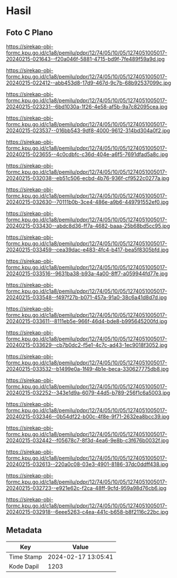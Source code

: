 # Hasil

## Foto C Plano

https://sirekap-obj-formc.kpu.go.id/c1a8/pemilu/pdpr/12/74/05/10/05/1274051005017-20240215-021643--f20a046f-5881-4715-bd9f-7fe489f59a9d.jpg

https://sirekap-obj-formc.kpu.go.id/c1a8/pemilu/pdpr/12/74/05/10/05/1274051005017-20240215-022412--abb453d8-17d9-467d-9c7b-68b92537099c.jpg

https://sirekap-obj-formc.kpu.go.id/c1a8/pemilu/pdpr/12/74/05/10/05/1274051005017-20240215-023231--6bd1030a-1f26-4e58-af5b-9a7c82095cea.jpg

https://sirekap-obj-formc.kpu.go.id/c1a8/pemilu/pdpr/12/74/05/10/05/1274051005017-20240215-023537--016bb543-9df8-4000-9612-314bd304a0f2.jpg

https://sirekap-obj-formc.kpu.go.id/c1a8/pemilu/pdpr/12/74/05/10/05/1274051005017-20240215-023655--4c0cdbfc-c36d-404e-a6f5-7691dfad5a8c.jpg

https://sirekap-obj-formc.kpu.go.id/c1a8/pemilu/pdpr/12/74/05/10/05/1274051005017-20240215-032038--eb51c506-ecbd-4b76-936f-cf9522c0277a.jpg

https://sirekap-obj-formc.kpu.go.id/c1a8/pemilu/pdpr/12/74/05/10/05/1274051005017-20240215-032630--70111b0b-3ce4-486e-a9b6-449791552ef0.jpg

https://sirekap-obj-formc.kpu.go.id/c1a8/pemilu/pdpr/12/74/05/10/05/1274051005017-20240215-033430--abdc8d36-ff7a-4682-baaa-25b68bd5cc95.jpg

https://sirekap-obj-formc.kpu.go.id/c1a8/pemilu/pdpr/12/74/05/10/05/1274051005017-20240215-033459--cea39dac-e483-4fc4-b417-bea5f8305bfd.jpg

https://sirekap-obj-formc.kpu.go.id/c1a8/pemilu/pdpr/12/74/05/10/05/1274051005017-20240215-033516--9631ba38-b93a-4a00-8ff7-a059944fd77e.jpg

https://sirekap-obj-formc.kpu.go.id/c1a8/pemilu/pdpr/12/74/05/10/05/1274051005017-20240215-033548--f497f27b-b071-457a-91a0-38c6a41d8d7d.jpg

https://sirekap-obj-formc.kpu.go.id/c1a8/pemilu/pdpr/12/74/05/10/05/1274051005017-20240215-033611--8111eb5e-966f-46d4-bde8-b995645200fd.jpg

https://sirekap-obj-formc.kpu.go.id/c1a8/pemilu/pdpr/12/74/05/10/05/1274051005017-20240215-033629--cb7b0dc2-f5e1-4c7c-ad43-1ec9018f3052.jpg

https://sirekap-obj-formc.kpu.go.id/c1a8/pemilu/pdpr/12/74/05/10/05/1274051005017-20240215-033532--b1499e0a-1f49-4b1e-beca-330627775db8.jpg

https://sirekap-obj-formc.kpu.go.id/c1a8/pemilu/pdpr/12/74/05/10/05/1274051005017-20240215-032252--343e1d9a-6079-44d5-b789-256f1c6a5003.jpg

https://sirekap-obj-formc.kpu.go.id/c1a8/pemilu/pdpr/12/74/05/10/05/1274051005017-20240215-032346--0b54df22-b00c-4f8e-9f71-2632ea8bcc39.jpg

https://sirekap-obj-formc.kpu.go.id/c1a8/pemilu/pdpr/12/74/05/10/05/1274051005017-20240215-032442--f05678c7-8f3d-4ea6-9e8b-c3f676b0032f.jpg

https://sirekap-obj-formc.kpu.go.id/c1a8/pemilu/pdpr/12/74/05/10/05/1274051005017-20240215-032613--220a0c08-03e3-4901-8186-37dc0ddff438.jpg

https://sirekap-obj-formc.kpu.go.id/c1a8/pemilu/pdpr/12/74/05/10/05/1274051005017-20240215-032723--e921e62c-f2ca-48ff-9cfd-959a98d76cb6.jpg

https://sirekap-obj-formc.kpu.go.id/c1a8/pemilu/pdpr/12/74/05/10/05/1274051005017-20240215-032918--6eee5263-c4ea-441c-b658-b8f2116c22bc.jpg


## Metadata

| Key        | Value               |
| ---------- | ------------------- |
| Time Stamp | 2024-02-17 13:05:41 |
| Kode Dapil | 1203                |



